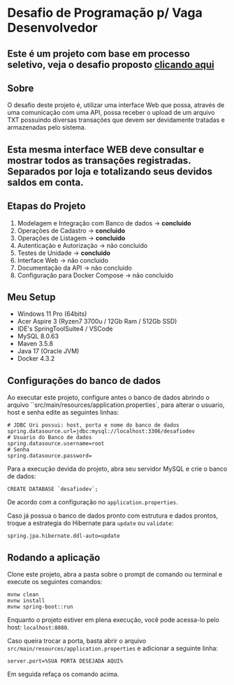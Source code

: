 # Desafio de Programação p/ Vaga Desenvolvedor

Este é um projeto com base em processo seletivo, veja o desafio proposto [clicando aqui](https://github.com/ByCodersTec/desafio-dev)
---

## Sobre

O desafio deste projeto é, utilizar uma interface Web que possa, através de uma comunicação com
uma API, possa receber o upload de um arquivo TXT possuindo diversas transações que devem ser
devidamente tratadas e armazenadas pelo sistema.

Esta mesma interface WEB deve consultar e mostrar todos as transações registradas. Separados por
loja e totalizando seus devidos saldos em conta.
---

## Etapas do Projeto

1. Modelagem e Integração com Banco de dados -> **concluido**
2. Operações de Cadastro -> **concluido**
3. Operações de Listagem -> **concluido**
4. Autenticação e Autorização -> não concluido
5. Testes de Unidade -> **concluido**
6. Interface Web -> não concluido
7. Documentação da API -> não concluido
8. Configuração para Docker Compose -> não concluido


## Meu Setup
- Windows 11 Pro (64bits)
- Acer Aspire 3 (Ryzen7 3700u / 12Gb Ram / 512Gb SSD)
- IDE's SpringToolSuite4 / VSCode
- MySQL 8.0.63
- Maven 3.5.8
- Java 17 (Oracle JVM)
- Docker 4.3.2

## Configurações do banco de dados

Ao executar este projeto, configure antes o banco de dados abrindo o arquivo ``src/main/resources/application.properties`, 
para alterar o usuario, host e senha edite as seguintes linhas:
````
# JDBC Uri possui: host, porta e nome do banco de dados
spring.datasource.url=jdbc:mysql://localhost:3306/desafiodev
# Usuario do Banco de dados
spring.datasource.username=root
# Senha
spring.datasource.password=
````

Para a execução devida do projeto, abra seu servidor MySQL e crie o banco de dados:
````
CREATE DATABASE `desafiodev`;
````
De acordo com a configuração no `application.properties`.


Caso já possua o banco de dados pronto com estrutura e dados prontos, troque
a estrategia do Hibernate para `update` ou `validate`:
````
spring.jpa.hibernate.ddl-auto=update
````

## Rodando a aplicação

Clone este projeto, abra a pasta sobre o prompt de comando ou terminal
e execute os seguintes comandos:
````
mvnw clean
mvnw install
mvnw spring-boot::run
````
Enquanto o projeto estiver em plena execução, você pode acessa-lo pelo host:
`localhost:8080`.

Caso queira trocar a porta, basta abrir o arquivo `src/main/resources/application.properties`
e adicionar a seguinte linha:
````
server.port=%SUA PORTA DESEJADA AQUI%
````
Em seguida refaça os comando acima.